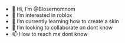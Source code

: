 - 👋 Hi, I’m @Blosernomnom
- 👀 I’m interested in roblox
- 🌱 I’m currently learning how to create a skin
- 💞️ I’m looking to collaborate on dont know
- 📫 How to reach me dont know

<!---
Blosernomnom/Blosernomnom is a ✨ special ✨ repository because its `README.md` (this file) appears on your GitHub profile.
You can click the Preview link to take a look at your changes.
--->
